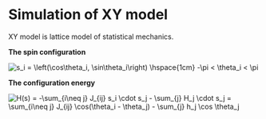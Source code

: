 # Simulation of XY model

XY model is lattice model of statistical mechanics. 

**The spin configuration**

<img src="https://latex.codecogs.com/svg.latex?s_i&space;=&space;\left(\cos\theta_i,&space;\sin\theta_i\right)&space;\hspace{1cm}&space;-\pi&space;<&space;\theta_i&space;<&space;\pi" title="s_i = \left(\cos\theta_i, \sin\theta_i\right) \hspace{1cm} -\pi < \theta_i < \pi" />

**The configuration energy**

<img src="https://latex.codecogs.com/svg.latex?H(s)&space;=&space;-\sum_{i\neq&space;j}&space;J_{ij}&space;s_i&space;\cdot&space;s_j&space;-&space;\sum_{j}&space;H_j&space;\cdot&space;s_j&space;=&space;\sum_{i\neq&space;j}&space;J_{ij}&space;\cos(\theta_i&space;-&space;\theta_j)&space;-&space;\sum_{j}&space;h_j&space;\cos&space;\theta_j" title="H(s) = -\sum_{i\neq j} J_{ij} s_i \cdot s_j - \sum_{j} H_j \cdot s_j = \sum_{i\neq j} J_{ij} \cos(\theta_i - \theta_j) - \sum_{j} h_j \cos \theta_j" />


